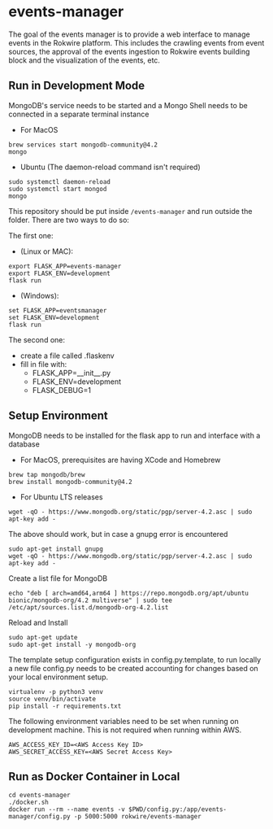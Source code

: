 # events-manager
The goal of the events manager is to provide a web interface to manage events in the Rokwire platform. This includes the crawling events from event sources, the approval of the events ingestion to Rokwire events building block and the visualization of the events, etc.

## Run in Development Mode
MongoDB's service needs to be started and a Mongo Shell needs to be connected in a separate terminal instance

- For MacOS
```
brew services start mongodb-community@4.2
mongo
```

- Ubuntu (The daemon-reload command isn't required)
```
sudo systemctl daemon-reload
sudo systemctl start mongod
mongo
```

This repository should be put inside `/events-manager` and run outside the folder. There are two ways to do so:

The first one:

- (Linux or MAC):
```
export FLASK_APP=events-manager
export FLASK_ENV=development
flask run
```

- (Windows):
```
set FLASK_APP=eventsmanager
set FLASK_ENV=development
flask run
```

The second one:
- create a file called .flaskenv
- fill in file with:
    - FLASK_APP=\_\_init\_\_.py
    - FLASK_ENV=development
    - FLASK_DEBUG=1

## Setup Environment
MongoDB needs to be installed for the flask app to run and interface with a database

- For MacOS, prerequisites are having XCode and Homebrew
```
brew tap mongodb/brew
brew install mongodb-community@4.2
```
- For Ubuntu LTS releases
```
wget -qO - https://www.mongodb.org/static/pgp/server-4.2.asc | sudo apt-key add -
```
The above should work, but in case a gnupg error is encountered
```
sudo apt-get install gnupg
wget -qO - https://www.mongodb.org/static/pgp/server-4.2.asc | sudo apt-key add -
```
Create a list file for MongoDB
```
echo "deb [ arch=amd64,arm64 ] https://repo.mongodb.org/apt/ubuntu bionic/mongodb-org/4.2 multiverse" | sudo tee /etc/apt/sources.list.d/mongodb-org-4.2.list
```
Reload and Install
```
sudo apt-get update
sudo apt-get install -y mongodb-org
```

The template setup configuration exists in config.py.template, to run locally a new file config.py needs to be created accounting for changes based on your local environment setup.  

```
virtualenv -p python3 venv
source venv/bin/activate
pip install -r requirements.txt
```

The following environment variables need to be set when running on development machine. This is not required when running within AWS.
```
AWS_ACCESS_KEY_ID=<AWS Access Key ID>
AWS_SECRET_ACCESS_KEY=<AWS Secret Access Key>
```


## Run as Docker Container in Local
```
cd events-manager
./docker.sh
docker run --rm --name events -v $PWD/config.py:/app/events-manager/config.py -p 5000:5000 rokwire/events-manager
```
